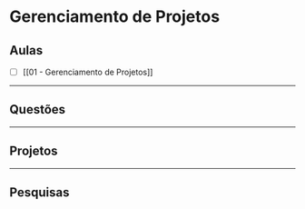 # Gerenciamento de Projetos
## Aulas
- [ ] [[01 - Gerenciamento de Projetos]]

---
## Questões

---
## Projetos
---
## Pesquisas
